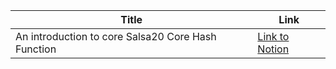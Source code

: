 |Title|Link|
|---|---|
|An introduction to core Salsa20 Core Hash Function |[Link to Notion](https://www.notion.so/An-introduction-to-core-Salsa20-Hash-Function-74dbe70ddbe447db8c2ed57713ee6860)      |
